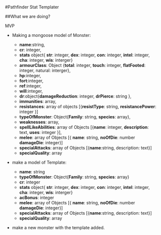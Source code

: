 #Pathfinder Stat Templater

##What we are doing?

MVP

* Making a mongoose model of Monster: 
	* **name**:string, 
	* **cr**: integer, 
	* **stats** object{ **str**: integer, **dex**: integer, **con**: integer, 	**intel**: integer, **cha**: integer, **wis**: interger}
	* **armourClass**: Object {**total**: integer, **touch**: integer,  **flatFooted**: integer, natural: interger}, 
	* **hp**:integer, 
	* **fort**:integer, 
	* **ref**:integer, 
	* **will**:integer, 
	* **dr**:object{**damageReduction**: integer, **drPierce**: string }, 
	* **immunities**: array,
	* **resistances**: array of objects [{**resistType**: string, **resistancePower**: integer }]  
	* **typeOfMonster**: Object{**Family**: string, **species**: array},
	* **weaknesses**: array, 
	* **spellLikeAbilities**: array of Objects [{**name**: integer, **description**: text, **uses**: integer }],
	* **melee**: array of Objects [{ **name**: string, **noOfDie**: number **damageDie**: integer}]
	* **specialAttacks**: array of Objects [{**name**:string, description: text}] 
	* **specialQuality**: array

* make a model of Template:
	* **name**: string
	* **typeOfMonster**: Object{**Family**: string, **species**: array}
	* **cr**: integer
	* **stats** object{ **str**: integer, **dex**: integer, **con**: integer, 	**intel**: integer, **cha**: integer, **wis**: interger}
	* **acBonus**: integer
	* **melee**: array of Objects [{ **name**: string, **noOfDie**: number **damageDie**: integer}]
	* **specialAttacks**: array of Objects [{**name**:string, description: text}] 
	* **specialQuality**: array 

* make a new monster with the template added.